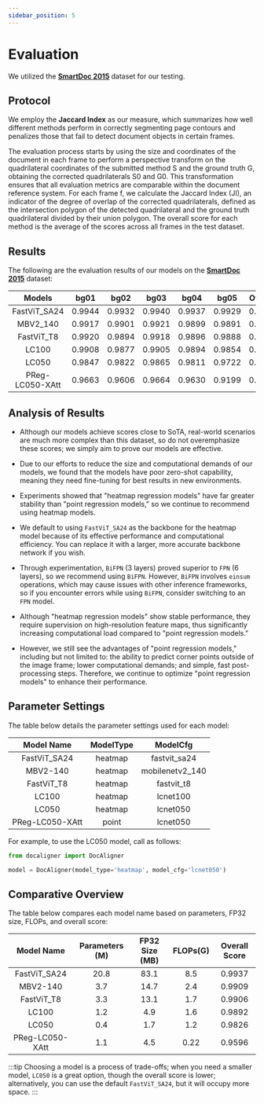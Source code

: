 ```yaml
---
sidebar_position: 5
---
```


# Evaluation

We utilized the [**SmartDoc 2015**](https://github.com/jchazalon/smartdoc15-ch1-dataset) dataset for our testing.

## Protocol

We employ the **Jaccard Index** as our measure, which summarizes how well different methods perform in correctly segmenting page contours and penalizes those that fail to detect document objects in certain frames.

The evaluation process starts by using the size and coordinates of the document in each frame to perform a perspective transform on the quadrilateral coordinates of the submitted method S and the ground truth G, obtaining the corrected quadrilaterals S0 and G0. This transformation ensures that all evaluation metrics are comparable within the document reference system. For each frame f, we calculate the Jaccard Index (JI), an indicator of the degree of overlap of the corrected quadrilaterals, defined as the intersection polygon of the detected quadrilateral and the ground truth quadrilateral divided by their union polygon. The overall score for each method is the average of the scores across all frames in the test dataset.

## Results

The following are the evaluation results of our models on the [**SmartDoc 2015**](https://github.com/jchazalon/smartdoc15-ch1-dataset) dataset:

| Models | bg01 | bg02 | bg03 | bg04 | bg05 | Overall |
| :---: | :---: | :---: | :---: | :---: | :---: | :---: |
| FastViT_SA24 |  0.9944 |  0.9932 |  0.9940 |  0.9937 |  0.9929 |  0.9937 |
| MBV2_140 |  0.9917 |  0.9901 |  0.9921 |  0.9899 |  0.9891 |  0.9909 |
| FastViT_T8 |  0.9920 |  0.9894 |  0.9918 |  0.9896 |  0.9888 |  0.9906 |
| LC100 |  0.9908 |  0.9877 |  0.9905 |  0.9894 |  0.9854 |  0.9892 |
| LC050 |  0.9847 |  0.9822 |  0.9865 |  0.9811 |  0.9722 |  0.9826 |
| PReg-LC050-XAtt |  0.9663 |  0.9606 |  0.9664 |  0.9630 |  0.9199 |  0.9596 |

## Analysis of Results

- Although our models achieve scores close to SoTA, real-world scenarios are much more complex than this dataset, so do not overemphasize these scores; we simply aim to prove our models are effective.

- Due to our efforts to reduce the size and computational demands of our models, we found that the models have poor zero-shot capability, meaning they need fine-tuning for best results in new environments.

- Experiments showed that "heatmap regression models" have far greater stability than "point regression models," so we continue to recommend using heatmap models.

- We default to using `FastViT_SA24` as the backbone for the heatmap model because of its effective performance and computational efficiency. You can replace it with a larger, more accurate backbone network if you wish.

- Through experimentation, `BiFPN` (3 layers) proved superior to `FPN` (6 layers), so we recommend using `BiFPN`. However, `BiFPN` involves `einsum` operations, which may cause issues with other inference frameworks, so if you encounter errors while using `BiFPN`, consider switching to an `FPN` model.

- Although "heatmap regression models" show stable performance, they require supervision on high-resolution feature maps, thus significantly increasing computational load compared to "point regression models."

- However, we still see the advantages of "point regression models," including but not limited to: the ability to predict corner points outside of the image frame; lower computational demands; and simple, fast post-processing steps. Therefore, we continue to optimize "point regression models" to enhance their performance.

## Parameter Settings

The table below details the parameter settings used for each model:

| Model Name   | ModelType | ModelCfg        |
|:------------:|:---------:|:---------------:|
| FastViT_SA24 | heatmap   | fastvit_sa24    |
| MBV2-140     | heatmap   | mobilenetv2_140 |
| FastViT_T8   | heatmap   | fastvit_t8      |
| LC100        | heatmap   | lcnet100        |
| LC050        | heatmap   | lcnet050        |
| PReg-LC050-XAtt | point  | lcnet050        |

For example, to use the LC050 model, call as follows:

```python
from docaligner import DocAligner

model = DocAligner(model_type='heatmap', model_cfg='lcnet050')
```

## Comparative Overview

The table below compares each model name based on parameters, FP32 size, FLOPs, and overall score:

| Model Name   | Parameters (M) | FP32 Size (MB) | FLOPs(G) | Overall Score |
|:------------:|:--------------:|:--------------:|:--------:|:-------------:|
| FastViT_SA24 |     20.8       |     83.1       |   8.5    |     0.9937    |
| MBV2-140     |      3.7       |     14.7       |   2.4    |     0.9909    |
| FastViT_T8   |      3.3       |     13.1       |   1.7    |     0.9906    |
| LC100        |      1.2       |      4.9       |   1.6    |     0.9892    |
| LC050        |      0.4       |      1.7       |   1.2    |     0.9826    |
| PReg-LC050-XAtt |   1.1       |      4.5       |   0.22   |     0.9596    |

:::tip
Choosing a model is a process of trade-offs; when you need a smaller model, `LC050` is a great option, though the overall score is lower; alternatively, you can use the default `FastViT_SA24`, but it will occupy more space.
:::